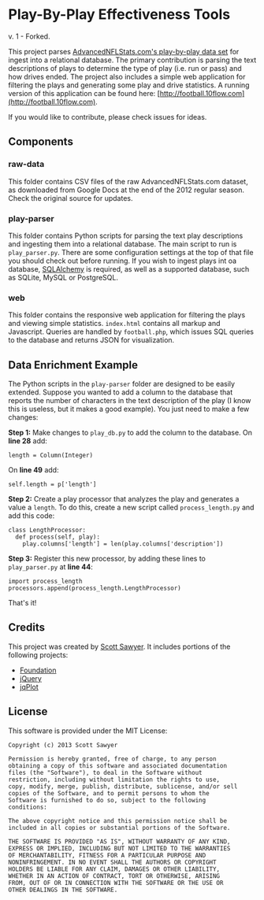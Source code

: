 Play-By-Play Effectiveness Tools
================================

v. 1 - Forked.

This project parses [AdvancedNFLStats.com's play-by-play data set](http://www.advancednflstats.com/2010/04/play-by-play-data.html) for ingest into a relational database. The primary contribution is parsing the text descriptions of plays to determine the type of play (i.e. run or pass) and how drives ended. The project also includes a simple web application for filtering the plays and generating some play and drive statistics. A running version of this application can be found here: [http://football.10flow.com](http://football.10flow.com).

If you would like to contribute, please check issues for ideas.

Components
----------

### raw-data

This folder contains CSV files of the raw AdvancedNFLStats.com dataset, as downloaded from Google Docs at the end of the 2012 regular season. Check the original source for updates.

### play-parser

This folder contains Python scripts for parsing the text play descriptions and ingesting them into a relational database. The main script to run is `play_parser.py`. There are some configuration settings at the top of that file you should check out before running. If you wish to ingest plays int oa database, [SQLAlchemy](http://www.sqlalchemy.org) is required, as well as a supported database, such as SQLite, MySQL or PostgreSQL.

### web

This folder contains the responsive web application for filtering the plays and viewing simple statistics. `index.html` contains all markup and Javascript. Queries are handled by `football.php`, which issues SQL queries to the database and returns JSON for visualization.

Data Enrichment Example
-----------------------

The Python scripts in the `play-parser` folder are designed to be easily extended. Suppose you wanted to add a column to the database that reports the number of characters in the text description of the play (I know this is useless, but it makes a good example). You just need to make a few changes:

**Step 1:** Make changes to `play_db.py` to add the column to the database. On **line 28** add:

	length = Column(Integer)

On **line 49** add:

	self.length = p['length']

**Step 2:** Create a play processor that analyzes the play and generates a value a `length`. To do this, create a new script called `process_length.py` and add this code:

	class LengthProcessor:
	  def process(self, play):
	    play.columns['length'] = len(play.columns['description'])

**Step 3:** Register this new processor, by adding these lines to `play_parser.py` at **line 44**:

	import process_length
	processors.append(process_length.LengthProcessor)

That's it!

Credits
-------

This project was created by [Scott Sawyer](http://www.10flow.com). It includes portions of the following projects:

- [Foundation](http://foundation.zurb.com)
- [jQuery](http://www.jquery.com)
- [jqPlot](http://www.jqplot.com)

License
-------

This software is provided under the MIT License:

	Copyright (c) 2013 Scott Sawyer
	
	Permission is hereby granted, free of charge, to any person
	obtaining a copy of this software and associated documentation
	files (the "Software"), to deal in the Software without
	restriction, including without limitation the rights to use,
	copy, modify, merge, publish, distribute, sublicense, and/or sell
	copies of the Software, and to permit persons to whom the
	Software is furnished to do so, subject to the following
	conditions:
	
	The above copyright notice and this permission notice shall be
	included in all copies or substantial portions of the Software.
	
	THE SOFTWARE IS PROVIDED "AS IS", WITHOUT WARRANTY OF ANY KIND,
	EXPRESS OR IMPLIED, INCLUDING BUT NOT LIMITED TO THE WARRANTIES
	OF MERCHANTABILITY, FITNESS FOR A PARTICULAR PURPOSE AND
	NONINFRINGEMENT. IN NO EVENT SHALL THE AUTHORS OR COPYRIGHT
	HOLDERS BE LIABLE FOR ANY CLAIM, DAMAGES OR OTHER LIABILITY,
	WHETHER IN AN ACTION OF CONTRACT, TORT OR OTHERWISE, ARISING
	FROM, OUT OF OR IN CONNECTION WITH THE SOFTWARE OR THE USE OR
	OTHER DEALINGS IN THE SOFTWARE.
